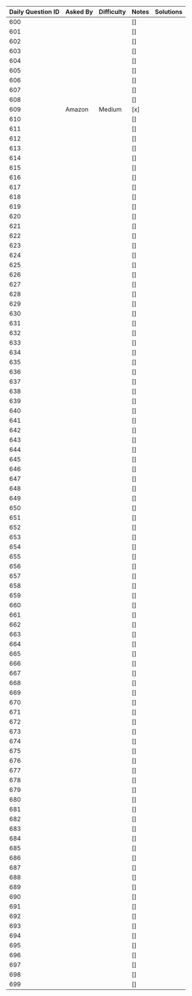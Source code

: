 Daily Question ID | Asked By | Difficulty | Notes | Solutions 
----------------- | -------- | ---------- | ----- | ---------
600 | |  | [] |
601 | |  | [] |
602 | |  | [] |
603 | |  | [] |
604 | |  | [] |
605 | |  | [] |
606 | |  | [] |
607 | |  | [] |
608 | |  | [] |
609 | Amazon | Medium | [x] |
610 | |  | [] |
611 | |  | [] |
612 | |  | [] |
613 | |  | [] |
614 | |  | [] |
615 | |  | [] |
616 | |  | [] |
617 | |  | [] |
618 | |  | [] |
619 | |  | [] |
620 | |  | [] |
621 | |  | [] |
622 | |  | [] |
623 | |  | [] |
624 | |  | [] |
625 | |  | [] |
626 | |  | [] |
627 | |  | [] |
628 | |  | [] |
629 | |  | [] |
630 | |  | [] |
631 | |  | [] |
632 | |  | [] |
633 | |  | [] |
634 | |  | [] |
635 | |  | [] |
636 | |  | [] |
637 | |  | [] |
638 | |  | [] |
639 | |  | [] |
640 | |  | [] |
641 | |  | [] |
642 | |  | [] |
643 | |  | [] |
644 | |  | [] |
645 | |  | [] |
646 | |  | [] |
647 | |  | [] |
648 | |  | [] |
649 | |  | [] |
650 | |  | [] |
651 | |  | [] |
652 | |  | [] |
653 | |  | [] |
654 | |  | [] |
655 | |  | [] |
656 | |  | [] |
657 | |  | [] |
658 | |  | [] |
659 | |  | [] |
660 | |  | [] |
661 | |  | [] |
662 | |  | [] |
663 | |  | [] |
664 | |  | [] |
665 | |  | [] |
666 | |  | [] |
667 | |  | [] |
668 | |  | [] |
669 | |  | [] |
670 | |  | [] |
671 | |  | [] |
672 | |  | [] |
673 | |  | [] |
674 | |  | [] |
675 | |  | [] |
676 | |  | [] |
677 | |  | [] |
678 | |  | [] |
679 | |  | [] |
680 | |  | [] |
681 | |  | [] |
682 | |  | [] |
683 | |  | [] |
684 | |  | [] |
685 | |  | [] |
686 | |  | [] |
687 | |  | [] |
688 | |  | [] |
689 | |  | [] |
690 | |  | [] |
691 | |  | [] |
692 | |  | [] |
693 | |  | [] |
694 | |  | [] |
695 | |  | [] |
696 | |  | [] |
697 | |  | [] |
698 | |  | [] |
699 | |  | [] |